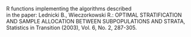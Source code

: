 
 R functions implementing the algorithms described  
 in the paper: Lednicki B., Wieczorkowski R.:
 OPTIMAL STRATIFICATION AND SAMPLE ALLOCATION BETWEEN SUBPOPULATIONS
 AND STRATA, Statistics in Transition (2003), Vol. 6, No. 2, 287-305.

